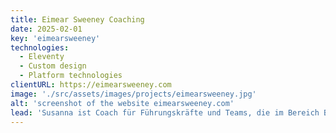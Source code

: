 ```yaml
---
title: Eimear Sweeney Coaching
date: 2025-02-01
key: 'eimearsweeney'
technologies:
  - Eleventy
  - Custom design
  - Platform technologies
clientURL: https://eimearsweeney.com
image: './src/assets/images/projects/eimearsweeney.jpg'
alt: 'screenshot of the website eimearsweeney.com'
lead: 'Susanna ist Coach für Führungskräfte und Teams, die im Bereich Big Tech arbeitet. Sie ist Wellness-Managerin bei Google und betreibt außerdem ihr eigenes Coaching-Unternehmen, für das diese Website wirbt. Die Website versucht, ihre herzliche Art widerzuspiegeln. Die Big-Tech-Komponente wird durch Schriftart und pixelartige Elemente spielerisch hervorgehoben.'
---
```

